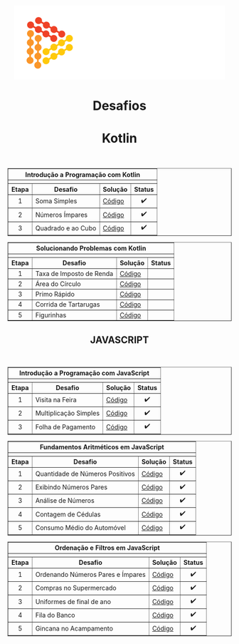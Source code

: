 <div align="center">
   <img src="Assets/logo.png" alt="Logo"/> 
</div>    


<h1 align="center">Desafios</h1>

<div>
    <h1 align="center"><strong>Kotlin</strong></h1>
    <br />
    <div align="left">
        <!-- Introdução a Programação com Kotlin -->
        <table border=1>
            <tr>
                <th colspan="4">Introdução a Programação com Kotlin</th>
            </tr>
            <tr>
                <th colspan="4"></th>
            </tr>
            <tr>
                <th>Etapa</th>
                <th>Desafio</th>
                <th>Solução</th>
                <th>Status</th>
            </tr>
            <tr>
                <td align="center">1</td>
                <td>Soma Simples</td>
                <td><a href="https://github.com/brunoemferreira/DIO-desafios/blob/main/Desafios/Kotlin/Soma.kt">Código</a></td>
                <td align="center">✔️</td>
            </tr>
            <tr>
                <td align="center">2</td>
                <td>Números Ímpares</td>
                <td><a href="https://github.com/brunoemferreira/DIO-desafios/blob/main/Desafios/Kotlin/NumerosImpares.kt">Código</a></td>
                <td align="center">✔️</td>
            </tr>
            <tr>
                <td align="center">3</td>
                <td>Quadrado e ao Cubo</td>
                <td><a href="https://github.com/brunoemferreira/DIO-desafios/blob/main/Desafios/Kotlin/QuadradoeaoCubo.kt">Código</a></td>
                <td align="center">✔️</td>
        </table>
      </div>
</div>

<div>
    <div align="left">
        <!-- Solucionando problemas em Kotlin -->
        <table border=1>
            <tr>
                <th colspan="4">Solucionando Problemas com Kotlin</th>
            </tr>
            <tr>
                <th colspan="4"></th>
            </tr>
            <tr>
                <th>Etapa</th>
                <th>Desafio</th>
                <th>Solução</th>
                <th>Status</th>
            </tr>
            <tr>
                <td align="center">1</td>
                <td>Taxa de Imposto de Renda</td>
                <td><a href="">Código</a></td>
                <td align="center"></td>
            </tr>
            <tr>
                <td align="center">2</td>
                <td>Área do Círculo</td>
                <td><a href="">Código</a></td>
                <td align="center"></td>
            </tr>
            <tr>
                <td align="center">3</td>
                <td>Primo Rápido</td>
                <td><a href="">Código</a></td>
                <td align="center"></td>
            </tr>    
            <tr>
                <td align="center">4</td>
                <td>Corrida de Tartarugas</td>
                <td><a href="">Código</a></td>
                <td align="center"></td>
            </tr>    
            <tr>
                <td align="center">5</td>
                <td>Figurinhas</td>
                <td><a href="">Código</a></td>
                <td align="center"></td>
        </table>
      </div>
</div>

<div>
     <h2 align="center"><strong>JAVASCRIPT</strong></h2>
    <br />
    <div align="left">
        <!-- Introdução a Programação com JavaScript -->
        <table border=1>
            <tr>
                <th colspan="4">Introdução a Programação com JavaScript</th>
            </tr>
            <tr>
                <th colspan="4"></th>
            </tr>
            <tr>
                <th>Etapa</th>
                <th>Desafio</th>
                <th>Solução</th>
                <th>Status</th>
            </tr>
            <tr>
                <td align="center">1</td>
                <td>Visita na Feira</td>
                <td><a href="https://github.com/brunoemferreira/DIO-desafios/blob/main/Desafios/JavaScript/VisitaNaFeira.js">Código</a></td>
                <td align="center">✔️</td>
            </tr>
            <tr>
                <td align="center">2</td>
                <td>Multiplicação Simples</td>
                <td><a href="https://github.com/brunoemferreira/DIO-desafios/blob/main/Desafios/JavaScript/MultiplicacaoSimples.js">Código</a></td>
                <td align="center">✔️</td>
            </tr>
            <tr>
                <td align="center">3</td>
                <td>Folha de Pagamento</td>
                <td><a href="https://github.com/brunoemferreira/DIO-desafios/blob/main/Desafios/JavaScript/FolhaDePagamento.js">Código</a></td>
                <td align="center">✔️</td>
        </table>
      </div>
</div>


<div>
    <div align="left">
        <!-- Introdução a Programação com JavaScript -->
        <table border=1>
            <tr>
                <th colspan="4">Fundamentos Aritméticos em JavaScript</th>
            </tr>
            <tr>
                <th colspan="4"></th>
            </tr>
            <tr>
                <th>Etapa</th>
                <th>Desafio</th>
                <th>Solução</th>
                <th>Status</th>
            </tr>
            <tr>
                <td align="center">1</td>
                <td>Quantidade de Números Positivos</td>
                <td><a href="">Código</a></td>
                <td align="center">✔️</td>
            </tr>
           <tr>
                <td align="center">2</td>
                <td>Exibindo Números Pares</td>
                <td><a href="">Código</a></td>
                <td align="center">✔️</td>
            </tr>
            <tr>
                <td align="center">3</td>
                <td>Análise de Números</td>
                <td><a href="">Código</a></td>
                <td align="center">✔️</td>
            </tr>
            <tr>
                <td align="center">4</td>
                <td>Contagem de Cédulas</td>
                <td><a href="">Código</a></td>
                <td align="center">✔️</td>
            </tr>
            <tr>
                <td align="center">5</td>
                <td>Consumo Médio do Automóvel</td>
                <td><a href="">Código</a></td>
                <td align="center">✔️</td>
        </table>
      </div>
</div>


<div>
    <div align="left">
        <!-- Introdução a Programação com JavaScript -->
        <table border=1>
            <tr>
                <th colspan="4">Ordenação e Filtros em JavaScript</th>
            </tr>
            <tr>
                <th colspan="4"></th>
            </tr>
            <tr>
                <th>Etapa</th>
                <th>Desafio</th>
                <th>Solução</th>
                <th>Status</th>
            </tr>
            <tr>
                <td align="center">1</td>
                <td>Ordenando Números Pares e Ímpares</td>
                <td><a href="https://github.com/brunoemferreira/DIO-desafios/blob/main/Desafios/JavaScript/OrdenandoNumerosParesImpares.js">Código</a></td>
                <td align="center">✔️</td>
            </tr>
           <tr>
                <td align="center">2</td>
                <td>Compras no Supermercado</td>
                <td><a href="https://github.com/brunoemferreira/DIO-desafios/blob/main/Desafios/JavaScript/ComprasNoSupermercado.js">Código</a></td>
                <td align="center">✔️</td>
            </tr>
            <tr>
                <td align="center">3</td>
                <td>Uniformes de final de ano</td>
                <td><a href="https://github.com/brunoemferreira/DIO-desafios/blob/main/Desafios/JavaScript/UniformesdeFinaldeAno.js">Código</a></td>
                <td align="center">✔️</td>
            </tr>
            <tr>
                <td align="center">4</td>
                <td>Fila do Banco</td>
                <td><a href="https://github.com/brunoemferreira/DIO-desafios/blob/main/Desafios/JavaScript/FilaDoBanco.js">Código</a></td>
                <td align="center">✔️</td>
            </tr>
            <tr>
                <td align="center">5</td>
                <td>Gincana no Acampamento</td>
                <td><a href="https://github.com/brunoemferreira/DIO-desafios/blob/main/Desafios/JavaScript/GincanaNoAcampamento.js">Código</a></td>
                <td align="center">✔️</td>
        </table>
      </div>
</div>